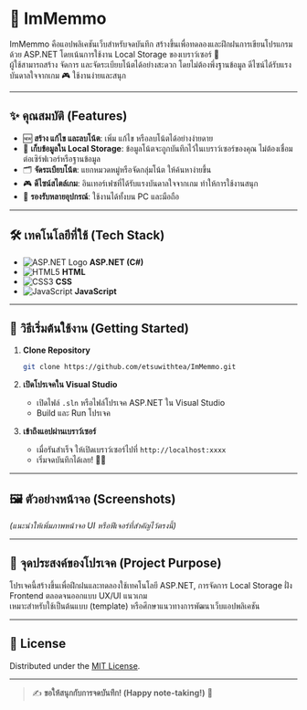 # 📝 ImMemmo

ImMemmo คือแอปพลิเคชันเว็บสำหรับจดบันทึก สร้างขึ้นเพื่อทดลองและฝึกฝนการเขียนโปรแกรมด้วย ASP.NET โดยเน้นการใช้งาน Local Storage ของเบราว์เซอร์ 🎯  
ผู้ใช้สามารถสร้าง จัดการ และจัดระเบียบโน้ตได้อย่างสะดวก โดยไม่ต้องพึ่งฐานข้อมูล ดีไซน์ได้รับแรงบันดาลใจจากเกม 🎮 ใช้งานง่ายและสนุก

---

## ✨ คุณสมบัติ (Features)

- 🆕 **สร้าง แก้ไข และลบโน้ต**: เพิ่ม แก้ไข หรือลบโน้ตได้อย่างง่ายดาย
- 💾 **เก็บข้อมูลใน Local Storage**: ข้อมูลโน้ตจะถูกบันทึกไว้ในเบราว์เซอร์ของคุณ ไม่ต้องเชื่อมต่อเซิร์ฟเวอร์หรือฐานข้อมูล
- 🗂️ **จัดระเบียบโน้ต**: แยกหมวดหมู่หรือจัดกลุ่มโน้ต ให้ค้นหาง่ายขึ้น
- 🎮 **ดีไซน์สไตล์เกม**: อินเทอร์เฟซที่ได้รับแรงบันดาลใจจากเกม ทำให้การใช้งานสนุก
- 📱 **รองรับหลายอุปกรณ์**: ใช้งานได้ทั้งบน PC และมือถือ

---

## 🛠️ เทคโนโลยีที่ใช้ (Tech Stack)

- ![ASP.NET Logo](https://img.shields.io/badge/ASP.NET-512BD4?logo=.net&logoColor=white) **ASP.NET (C#)**
- ![HTML5](https://img.shields.io/badge/HTML5-E34F26?logo=html5&logoColor=white) **HTML**
- ![CSS3](https://img.shields.io/badge/CSS3-1572B6?logo=css3&logoColor=white) **CSS**
- ![JavaScript](https://img.shields.io/badge/JavaScript-F7DF1E?logo=javascript&logoColor=black) **JavaScript**

---

## 🚀 วิธีเริ่มต้นใช้งาน (Getting Started)

1. **Clone Repository**
   ```bash
   git clone https://github.com/etsuwithtea/ImMemmo.git
   ```

2. **เปิดโปรเจคใน Visual Studio**
   - เปิดไฟล์ `.sln` หรือไฟล์โปรเจค ASP.NET ใน Visual Studio
   - Build และ Run โปรเจค

3. **เข้าถึงแอปผ่านเบราว์เซอร์**  
   - เมื่อรันสำเร็จ ให้เปิดเบราว์เซอร์ไปที่ `http://localhost:xxxx`  
   - เริ่มจดบันทึกได้เลย! 📝✨

---

## 🖼️ ตัวอย่างหน้าจอ (Screenshots)

*(แนะนำให้เพิ่มภาพหน้าจอ UI หรือฟีเจอร์ที่สำคัญไว้ตรงนี้)*

---

## 🎯 จุดประสงค์ของโปรเจค (Project Purpose)

โปรเจคนี้สร้างขึ้นเพื่อฝึกฝนและทดลองใช้เทคโนโลยี ASP.NET, การจัดการ Local Storage ฝั่ง Frontend ตลอดจนออกแบบ UX/UI แนวเกม  
เหมาะสำหรับใช้เป็นต้นแบบ (template) หรือศึกษาแนวทางการพัฒนาเว็บแอปพลิเคชัน

---

## 📄 License

Distributed under the [MIT License](LICENSE).

---

> ✍️ **ขอให้สนุกกับการจดบันทึก! (Happy note-taking!)** 🎉